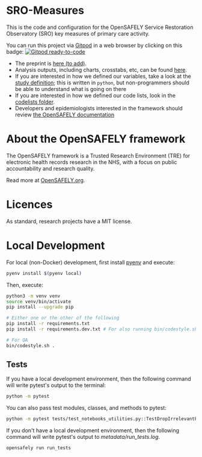 # SRO-Measures

This is the code and configuration for the OpenSAFELY Service Restoration Observatory (SRO) key measures of primary care activity.

You can run this project via [Gitpod](https://gitpod.io) in a web browser by clicking on this badge: [![Gitpod ready-to-code](https://img.shields.io/badge/Gitpod-ready--to--code-908a85?logo=gitpod)](https://gitpod.io/#https://github.com/opensafely/pincer-measures)

* The preprint is [here (to add)](https://www.medrxiv.org/content/10.1101/2022.10.17.22281058v1).
* Analysis outputs, including charts, crosstabs, etc, can be found [here](https://jobs.opensafely.org/datalab/service-restoration-observatory/sro-measures/outputs/).
* If you are interested in how we defined our variables, take a look at the [study definition](analysis/study_definition.py); this is written in `python`, but non-programmers should be able to understand what is going on there
* If you are interested in how we defined our code lists, look in the [codelists folder](./codelists/).
* Developers and epidemiologists interested in the framework should review [the OpenSAFELY documentation](https://docs.opensafely.org)

# About the OpenSAFELY framework

The OpenSAFELY framework is a Trusted Research Environment (TRE) for electronic
health records research in the NHS, with a focus on public accountability and
research quality.

Read more at [OpenSAFELY.org](https://opensafely.org).

# Licences
As standard, research projects have a MIT license. 

# Local Development

For local (non-Docker) development, first install [pyenv][] and execute:

```sh
pyenv install $(pyenv local)
```

Then, execute:

```sh
python3 -m venv venv
source venv/bin/activate
pip install --upgrade pip

# Either one or the other of the following
pip install -r requirements.txt
pip install -r requirements.dev.txt # For also running bin/codestyle.sh

# For QA
bin/codestyle.sh .
```
[pyenv]: https://github.com/pyenv/pyenv

## Tests

If you have a local development environment,
then the following command will write pytest's output to the terminal:

```sh
python -m pytest
```

You can also pass test modules, classes, and methods to pytest:

```sh
python -m pytest tests/test_notebooks_utilities.py::TestDropIrrelevantPractices::test_irrelevant_practices_dropped
```

If you don't have a local development environment,
then the following command will write pytest's output to *metadata/run_tests.log*.

```sh
opensafely run run_tests
```
